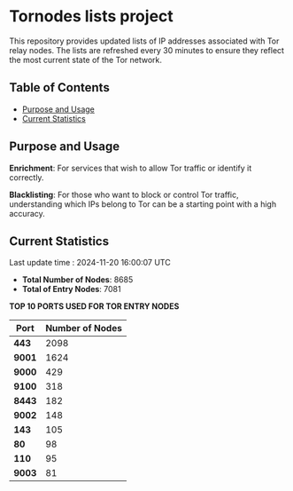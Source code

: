 # Tornodes lists project

This repository provides updated lists of IP addresses associated with Tor relay nodes. The lists are refreshed every 30 minutes to ensure they reflect the most current state of the Tor network.

## Table of Contents

- [Purpose and Usage](#purpose-and-usage)
- [Current Statistics](#current-statistics)


## Purpose and Usage

**Enrichment**: For services that wish to allow Tor traffic or identify it correctly.

**Blacklisting**: For those who want to block or control Tor traffic, understanding which IPs belong to Tor can be a starting point with a high accuracy.

## Current Statistics

Last update time : 2024-11-20 16:00:07 UTC

- **Total Number of Nodes**: 8685
- **Total of Entry Nodes**: 7081

**TOP 10 PORTS USED FOR TOR ENTRY NODES**

| **Port** | **Number of Nodes** |
|------|-----------------|
| **443**   | 2098  |
| **9001**   | 1624  |
| **9000**   | 429  |
| **9100**   | 318  |
| **8443**   | 182  |
| **9002**   | 148  |
| **143**   | 105  |
| **80**   | 98  |
| **110**   | 95  |
| **9003**   | 81  |

